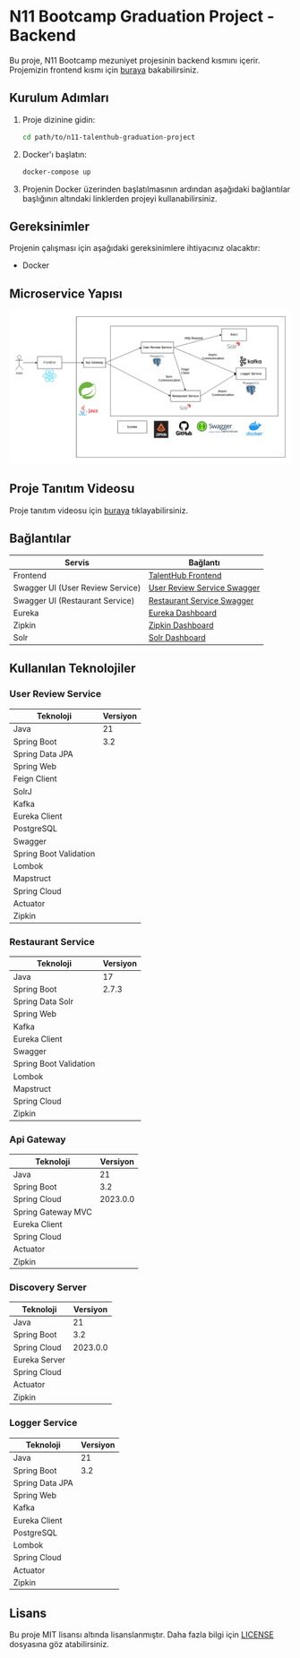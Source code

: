 # N11 Bootcamp Graduation Project - Backend

Bu proje, N11 Bootcamp mezuniyet projesinin backend kısmını içerir. Projemizin frontend kısmı için [buraya](https://github.com/ismailkarakayax/n11-talenthub-graduation-project-frontend) bakabilirsiniz.

## Kurulum Adımları

1. Proje dizinine gidin:

    ```bash
    cd path/to/n11-talenthub-graduation-project
    ```

2. Docker'ı başlatın:

    ```bash
    docker-compose up
    ```

3. Projenin Docker üzerinden başlatılmasının ardından aşağıdaki bağlantılar başlığının altındaki linklerden projeyi kullanabilirsiniz.

## Gereksinimler

Projenin çalışması için aşağıdaki gereksinimlere ihtiyacınız olacaktır:

- Docker

## Microservice Yapısı

![Proje Mikroservis Yapısı](diagram.png)

## Proje Tanıtım Videosu

Proje tanıtım videosu için [buraya](https://drive.google.com/file/d/1rvkskjfT38yXtGcqkkOOfzsCHh5InSFS/view?usp=sharing) tıklayabilirsiniz.

## Bağlantılar

| Servis | Bağlantı |
|--------|----------|
| Frontend | [TalentHub Frontend](https://github.com/ismailkarakayax/n11-talenthub-graduation-project) |
| Swagger UI (User Review Service) | [User Review Service Swagger](http://localhost:8081/swagger-ui/index.html#) |
| Swagger UI (Restaurant Service) | [Restaurant Service Swagger](http://localhost:8082/swagger-ui/index.html#) |
| Eureka | [Eureka Dashboard](http://localhost:8761) |
| Zipkin | [Zipkin Dashboard](http://localhost:9411/zipkin) |
| Solr | [Solr Dashboard](http://localhost:8983/solr/#/) |

## Kullanılan Teknolojiler

### User Review Service

| Teknoloji | Versiyon |
|-----------|----------|
| Java | 21 |
| Spring Boot | 3.2 |
| Spring Data JPA | |
| Spring Web | |
| Feign Client | |
| SolrJ | |
| Kafka | |
| Eureka Client | |
| PostgreSQL | |
| Swagger | |
| Spring Boot Validation | |
| Lombok | |
| Mapstruct | |
| Spring Cloud | |
| Actuator | |
| Zipkin | |

### Restaurant Service

| Teknoloji | Versiyon |
|-----------|----------|
| Java | 17 |
| Spring Boot | 2.7.3 |
| Spring Data Solr | |
| Spring Web | |
| Kafka | |
| Eureka Client | |
| Swagger | |
| Spring Boot Validation | |
| Lombok | |
| Mapstruct | |
| Spring Cloud | |
| Zipkin | |

### Api Gateway

| Teknoloji | Versiyon |
|-----------|----------|
| Java | 21 |
| Spring Boot | 3.2 |
| Spring Cloud | 2023.0.0 |
| Spring Gateway MVC | |
| Eureka Client | |
| Spring Cloud | |
| Actuator | |
| Zipkin | |

### Discovery Server

| Teknoloji | Versiyon |
|-----------|----------|
| Java | 21 |
| Spring Boot | 3.2 |
| Spring Cloud | 2023.0.0 |
| Eureka Server | |
| Spring Cloud | |
| Actuator | |
| Zipkin | |

### Logger Service

| Teknoloji | Versiyon |
|-----------|----------|
| Java | 21 |
| Spring Boot | 3.2 |
| Spring Data JPA | |
| Spring Web | |
| Kafka | |
| Eureka Client | |
| PostgreSQL | |
| Lombok | |
| Spring Cloud | |
| Actuator | |
| Zipkin | |

## Lisans

Bu proje MIT lisansı altında lisanslanmıştır. Daha fazla bilgi için [LICENSE](LICENSE) dosyasına göz atabilirsiniz.